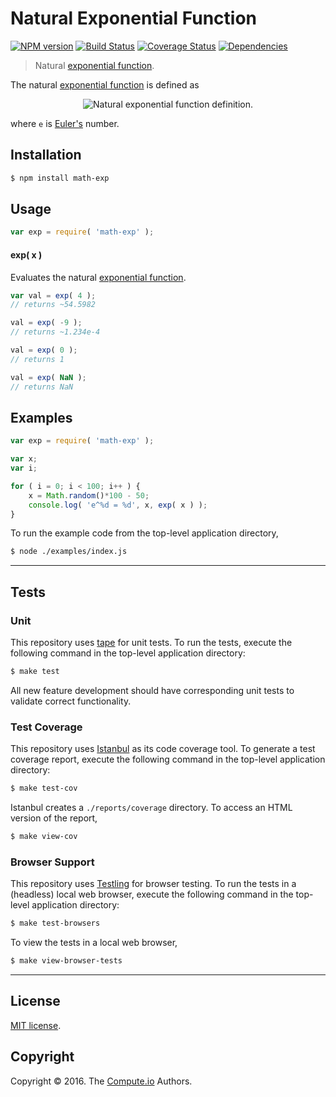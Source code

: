 Natural Exponential Function
===
[![NPM version][npm-image]][npm-url] [![Build Status][build-image]][build-url] [![Coverage Status][coverage-image]][coverage-url] [![Dependencies][dependencies-image]][dependencies-url]

> Natural [exponential function][exponential-function].

The natural [exponential function][exponential-function] is defined as

<div class="equation" align="center" data-raw-text="y = e^x" data-equation="eq:natural_exponential_function">
	<img src="https://cdn.rawgit.com/math-io/exp/1ecfe1ee0dc303c2ebb2b0471f0328106eb915cd/docs/img/eqn.svg" alt="Natural exponential function definition.">
	<br>
</div>

where `e` is [Euler's][eulers-number] number.


## Installation

``` bash
$ npm install math-exp
```


## Usage

``` javascript
var exp = require( 'math-exp' );
```

#### exp( x )

Evaluates the natural [exponential function][exponential-function].

``` javascript
var val = exp( 4 );
// returns ~54.5982

val = exp( -9 );
// returns ~1.234e-4

val = exp( 0 );
// returns 1

val = exp( NaN );
// returns NaN
```


## Examples

``` javascript
var exp = require( 'math-exp' );

var x;
var i;

for ( i = 0; i < 100; i++ ) {
	x = Math.random()*100 - 50;
	console.log( 'e^%d = %d', x, exp( x ) );
}
```

To run the example code from the top-level application directory,

``` bash
$ node ./examples/index.js
```


---
## Tests

### Unit

This repository uses [tape][tape] for unit tests. To run the tests, execute the following command in the top-level application directory:

``` bash
$ make test
```

All new feature development should have corresponding unit tests to validate correct functionality.


### Test Coverage

This repository uses [Istanbul][istanbul] as its code coverage tool. To generate a test coverage report, execute the following command in the top-level application directory:

``` bash
$ make test-cov
```

Istanbul creates a `./reports/coverage` directory. To access an HTML version of the report,

``` bash
$ make view-cov
```


### Browser Support

This repository uses [Testling][testling] for browser testing. To run the tests in a (headless) local web browser, execute the following command in the top-level application directory:

``` bash
$ make test-browsers
```

To view the tests in a local web browser,

``` bash
$ make view-browser-tests
```

<!-- [![browser support][browsers-image]][browsers-url] -->


---
## License

[MIT license](http://opensource.org/licenses/MIT).


## Copyright

Copyright &copy; 2016. The [Compute.io][compute-io] Authors.


[npm-image]: http://img.shields.io/npm/v/math-exp.svg
[npm-url]: https://npmjs.org/package/math-exp

[build-image]: http://img.shields.io/travis/math-io/exp/master.svg
[build-url]: https://travis-ci.org/math-io/exp

[coverage-image]: https://img.shields.io/codecov/c/github/math-io/exp/master.svg
[coverage-url]: https://codecov.io/github/math-io/exp?branch=master

[dependencies-image]: http://img.shields.io/david/math-io/exp.svg
[dependencies-url]: https://david-dm.org/math-io/exp

[dev-dependencies-image]: http://img.shields.io/david/dev/math-io/exp.svg
[dev-dependencies-url]: https://david-dm.org/dev/math-io/exp

[github-issues-image]: http://img.shields.io/github/issues/math-io/exp.svg
[github-issues-url]: https://github.com/math-io/exp/issues

[tape]: https://github.com/substack/tape
[istanbul]: https://github.com/gotwarlost/istanbul
[testling]: https://ci.testling.com

[compute-io]: https://github.com/compute-io/
[exponential-function]: https://en.wikipedia.org/wiki/Exponential_function
[eulers-number]: https://en.wikipedia.org/wiki/E_(mathematical_constant)
